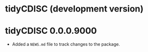# tidyCDISC (development version)

# tidyCDISC 0.0.0.9000

* Added a `NEWS.md` file to track changes to the package.
